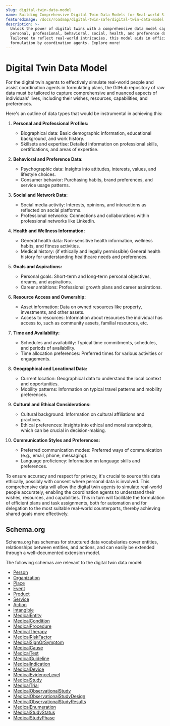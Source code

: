 ```yaml
---
slug: digital-twin-data-model
name: Building Comprehensive Digital Twin Data Models for Real-world Simulation
featuredImage: /docs/roadmap/digital-twin-safe/digital-twin-data-model.jpg
description: >-
  Unlock the power of digital twins with a comprehensive data model capturing
  personal, professional, behavioral, social, health, and preference data.
  Tailored to reflect real-world intricacies, this model aids in efficient plan
  formulation by coordination agents. Explore more!
---
```

# Digital Twin Data Model

For the digital twin agents to effectively simulate real-world people and assist coordination agents in formulating plans, the GitHub repository of raw data must be tailored to capture comprehensive and nuanced aspects of individuals' lives, including their wishes, resources, capabilities, and preferences. 

Here's an outline of data types that would be instrumental in achieving this:

1. **Personal and Professional Profiles:**
   - Biographical data: Basic demographic information, educational background, and work history.
   - Skillsets and expertise: Detailed information on professional skills, certifications, and areas of expertise.

2. **Behavioral and Preference Data:**
   - Psychographic data: Insights into attitudes, interests, values, and lifestyle choices.
   - Consumer behavior: Purchasing habits, brand preferences, and service usage patterns.

3. **Social and Network Data:**
   - Social media activity: Interests, opinions, and interactions as reflected on social platforms.
   - Professional networks: Connections and collaborations within professional networks like LinkedIn.

4. **Health and Wellness Information:**
   - General health data: Non-sensitive health information, wellness habits, and fitness activities.
   - Medical history: (if ethically and legally permissible) General health history for understanding healthcare needs and preferences.

5. **Goals and Aspirations:**
   - Personal goals: Short-term and long-term personal objectives, dreams, and aspirations.
   - Career ambitions: Professional growth plans and career aspirations.

6. **Resource Access and Ownership:**
   - Asset information: Data on owned resources like property, investments, and other assets.
   - Access to resources: Information about resources the individual has access to, such as community assets, familial resources, etc.

7. **Time and Availability:**
   - Schedules and availability: Typical time commitments, schedules, and periods of availability.
   - Time allocation preferences: Preferred times for various activities or engagements.

8. **Geographical and Locational Data:**
   - Current location: Geographical data to understand the local context and opportunities.
   - Mobility patterns: Information on typical travel patterns and mobility preferences.

9. **Cultural and Ethical Considerations:**
   - Cultural background: Information on cultural affiliations and practices.
   - Ethical preferences: Insights into ethical and moral standpoints, which can be crucial in decision-making.

10. **Communication Styles and Preferences:**
    - Preferred communication modes: Preferred ways of communication (e.g., email, phone, messaging).
    - Language proficiency: Information on language skills and preferences.

To ensure accuracy and respect for privacy, it's crucial to source this data ethically, possibly with consent where personal data is involved. This comprehensive data will allow the digital twin agents to simulate real-world people accurately, enabling the coordination agents to understand their wishes, resources, and capabilities. This in turn will facilitate the formulation of efficient plans and task assignments, both for automation and for delegation to the most suitable real-world counterparts, thereby achieving shared goals more effectively.

## Schema.org

Schema.org has schemas for structured data vocabularies cover entities, relationships between entities, and actions, and can easily be extended through a well-documented extension model.

The following schemas are relevant to the digital twin data model:

- [Person](https://schema.org/Person)
- [Organization](https://schema.org/Organization)
- [Place](https://schema.org/Place)
- [Event](https://schema.org/Event)
- [Product](https://schema.org/Product)
- [Service](https://schema.org/Service)
- [Action](https://schema.org/Action)
- [Intangible](https://schema.org/Intangible)
- [MedicalEntity](https://schema.org/MedicalEntity)
- [MedicalCondition](https://schema.org/MedicalCondition)
- [MedicalProcedure](https://schema.org/MedicalProcedure)
- [MedicalTherapy](https://schema.org/MedicalTherapy)
- [MedicalRiskFactor](https://schema.org/MedicalRiskFactor)
- [MedicalSignOrSymptom](https://schema.org/MedicalSignOrSymptom)
- [MedicalCause](https://schema.org/MedicalCause)
- [MedicalTest](https://schema.org/MedicalTest)
- [MedicalGuideline](https://schema.org/MedicalGuideline)
- [MedicalIndication](https://schema.org/MedicalIndication)
- [MedicalDevice](https://schema.org/MedicalDevice)
- [MedicalEvidenceLevel](https://schema.org/MedicalEvidenceLevel)
- [MedicalStudy](https://schema.org/MedicalStudy)
- [MedicalTrial](https://schema.org/MedicalTrial)
- [MedicalObservationalStudy](https://schema.org/MedicalObservationalStudy)
- [MedicalObservationalStudyDesign](https://schema.org/MedicalObservationalStudyDesign)
- [MedicalObservationalStudyResults](https://schema.org/MedicalObservationalStudyResults)
- [MedicalEnumeration](https://schema.org/MedicalEnumeration)
- [MedicalStudyStatus](https://schema.org/MedicalStudyStatus)
- [MedicalStudyPhase](https://schema.org/MedicalStudyPhase)



